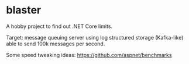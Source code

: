 # blaster

A hobby project to find out .NET Core limits. 

Target: message queuing server using log structured storage (Kafka-like) able to send 100k messages per second.

Some speed tweaking ideas: https://github.com/aspnet/benchmarks

